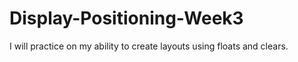 # Display-Positioning-Week3
I will practice on my ability to create layouts using floats and clears.
